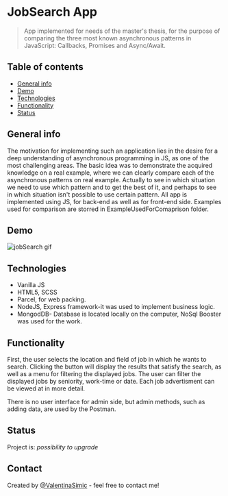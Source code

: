 # JobSearch App 
> App implemented for needs of the master's thesis, for the purpose of comparing the three most known asynchronous patterns in JavaScript: Callbacks, Promises and Async/Await.

## Table of contents
* [General info](#general-info)
* [Demo](#demo)
* [Technologies](#technologies)
* [Functionality](#functionality)
* [Status](#status)


## General info
The motivation for implementing such an application lies in the desire for a deep understanding of asynchronous programming in JS, 
as one of the most challenging areas. The basic idea was to demonstrate the acquired knowledge on a real example,
where we can clearly compare each of the asynchronous patterns on real example. Actually to see in which situation we need to use which pattern and 
to get the best of it, and perhaps to see in which situation isn't possible to use certain pattern.
All app is implemented using JS, for back-end as well as for front-end side.
Examples used for comparison are storred in ExampleUsedForComaprison folder.

## Demo
![jobSearch gif](./demo/Screencast-2021-02-12-170503.gif) 


## Technologies
* Vanilla JS
* HTML5, SCSS
* Parcel, for web packing.
* NodeJS, Express framework-it was used to implement business logic.
* MongodDB- Database is located locally on the computer, NoSql Booster was used for the work.


## Functionality
First, the user selects the location and field of job in which he wants to search.
Clicking the button will display the results that satisfy the search, as well as a menu for filtering the displayed jobs.
The user can filter the displayed jobs by seniority, work-time or date. Each job advertisment can be viewed at in more detail.

There is no user interface for admin side, 
but admin methods, such as adding data, are used by the Postman.

## Status
Project is: _possibility to upgrade_


## Contact
Created by [@ValentinaSimic](https://github.com/ValentinaSimic) - feel free to contact me!




